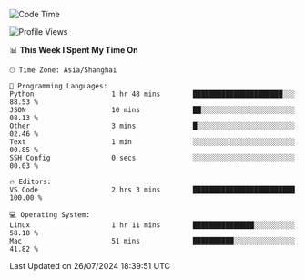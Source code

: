 <!--START_SECTION:waka-->
![Code Time](http://img.shields.io/badge/Code%20Time-458%20hrs%2032%20mins-blue)

![Profile Views](http://img.shields.io/badge/Profile%20Views-2-blue)

📊 **This Week I Spent My Time On** 

```text
🕑︎ Time Zone: Asia/Shanghai

💬 Programming Languages: 
Python                   1 hr 48 mins        ██████████████████████░░░   88.53 % 
JSON                     10 mins             ██░░░░░░░░░░░░░░░░░░░░░░░   08.13 % 
Other                    3 mins              █░░░░░░░░░░░░░░░░░░░░░░░░   02.46 % 
Text                     1 min               ░░░░░░░░░░░░░░░░░░░░░░░░░   00.85 % 
SSH Config               0 secs              ░░░░░░░░░░░░░░░░░░░░░░░░░   00.03 % 

🔥 Editors: 
VS Code                  2 hrs 3 mins        █████████████████████████   100.00 % 

💻 Operating System: 
Linux                    1 hr 11 mins        ███████████████░░░░░░░░░░   58.18 % 
Mac                      51 mins             ██████████░░░░░░░░░░░░░░░   41.82 % 
```


 Last Updated on 26/07/2024 18:39:51 UTC
<!--END_SECTION:waka-->
